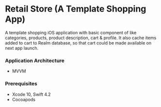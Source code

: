 # Retail Store (A Template Shopping App)

A template shopping iOS application with basic component of like categories, products, product description, cart & profile. It also cache items added to cart to Realm database, so that cart could be made available on next app launch.

### Application Architecture

* MVVM


### Prerequisites

* Xcode 10, Swift 4.2
* Cocoapods
